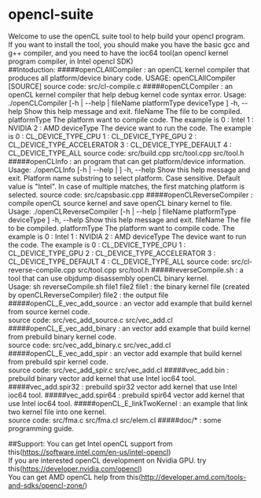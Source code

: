 # opencl-suite<br>
Welcome to use the openCL suite tool to help build your opencl program.<br>
If you want to install the tool, you should make you have the basic gcc and g++ compiler, and you need to have the ioc64 tool(an opencl kernel program compiler, in Intel opencl SDK)  <br> 
##Intoduction:
#####openCLAllCompiler : 
                      an openCL kernel compiler that produces all platform/device binary code.
                      USAGE: openCLAllCompiler [SOURCE] 
                      source code: src/cl-compile.c
#####openCLCompiler    : 
                      an openCL kernel compiler that help debug kernel code syntax error.
                      Usage: ./openCLCompiler [-h | --help | fileName platformType deviceType ] 
                            -h, --help     Show this help message and exit.
                            fileName       The file to be compiled.
                            platformType   The platform want to compile code. The example is
                                            0 : Intel 
                                            1 : NVIDIA
                                            2 : AMD 
                            deviceType     The device want to run the code. The example is
                                            0 : CL_DEVICE_TYPE_CPU 
                                            1 : CL_DEVICE_TYPE_GPU
                                            2 : CL_DEVICE_TYPE_ACCELERATOR 
                                            3 : CL_DEVICE_TYPE_DEFAULT
                                            4 : CL_DEVICE_TYPE_ALL
                      source code: src/build.cpp src/tool.cpp src/tool.h
#####openCLInfo        : 
                      an program that can get platform/device information.
                      Usage: ./openCLInfo [-h | --help | <PLATFORM>]
                              -h, --help    Show this help message and exit.
                              <PLATFORM>    Platform name substring to select platform.
                                            Case sensitive. Default value is "Intel".
                                            In case of multiple matches, the first matching
                                            platform is selected.
                      source code: src/capsbasic.cpp
#####openCLReverseCompiler : 
                      compile openCL source kernel and save openCL binary kernel to file.
                      Usage: ./openCLReverseCompiler [-h | --help | fileName platformType deviceType ] 
                            -h, --help     Show this help message and exit.
                            fileName       The file to be compiled.
                            platformType   The platform want to compile code. The example is
                                            0 : Intel 
                                            1 : NVIDIA
                                            2 : AMD 
                            deviceType     The device want to run the code. The example is
                                            0 : CL_DEVICE_TYPE_CPU 
                                            1 : CL_DEVICE_TYPE_GPU
                                            2 : CL_DEVICE_TYPE_ACCELERATOR 
                                            3 : CL_DEVICE_TYPE_DEFAULT
                                            4 : CL_DEVICE_TYPE_ALL
                      source code: src/cl-reverse-compile.cpp src/tool.cpp src/tool.h
#####reverseCompile.sh : 
                      a tool that can use objdump disassembly openCL binary kernel.   
                      Usage: sh reverseCompile.sh file1 file2 
                            file1 : the binary kernel file (created by openCLReverseCompiler)
                            file2 : the output file
#####openCL_E_vec_add_source : 
                      an vector add example that build kernel from source kernel code.    
                      source code: src/vec_add_source.c src/vec_add.cl
#####openCL_E_vec_add_binary : 
                      an vector add example that build kernel from prebuild binary kernel code.   
                      source code: src/vec_add_binary.c src/vec_add.cl 
#####openCL_E_vec_add_spir   :
                      an vector add example that build kernel from prebuild spir kernel code.   
                      source code: src/vec_add_spir.c src/vec_add.cl 
#####vec_add.bin             : 
                      prebuild binary vector add kernel that use Intel ioc64 tool.
#####vec_add.spir32          : 
                      prebuild spir32 vector add kernel that use Intel ioc64 tool.
#####vec_add.spir64          : 
                      prebuild spir64 vector add kernel that use Intel ioc64 tool.
#####openCL_E_linkTwoKernel  : 
                      an example that link two kernel file into one kernel.      
                      source code: src/fma.c src/fma.cl src/elem.cl
#####doc/*  : 
                      some programming guide.
  
                      




##Support:
You can get Intel openCL support from this(https://software.intel.com/en-us/intel-opencl)<br>
If you are interested openCL development on Nvidia GPU. try this(https://developer.nvidia.com/opencl)<br>
You can get AMD openCL help from this(http://developer.amd.com/tools-and-sdks/opencl-zone/)<br>
